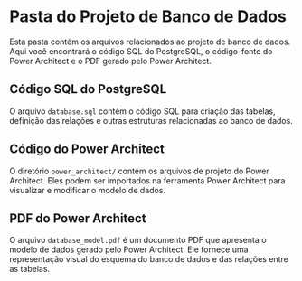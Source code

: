 # Pasta do Projeto de Banco de Dados

Esta pasta contém os arquivos relacionados ao projeto de banco de dados. Aqui você encontrará o código SQL do PostgreSQL, o código-fonte do Power Architect e o PDF gerado pelo Power Architect.

## Código SQL do PostgreSQL

O arquivo `database.sql` contém o código SQL para criação das tabelas, definição das relações e outras estruturas relacionadas ao banco de dados.

## Código do Power Architect

O diretório `power_architect/` contém os arquivos de projeto do Power Architect. Eles podem ser importados na ferramenta Power Architect para visualizar e modificar o modelo de dados.

## PDF do Power Architect

O arquivo `database_model.pdf` é um documento PDF que apresenta o modelo de dados gerado pelo Power Architect. Ele fornece uma representação visual do esquema do banco de dados e das relações entre as tabelas.
